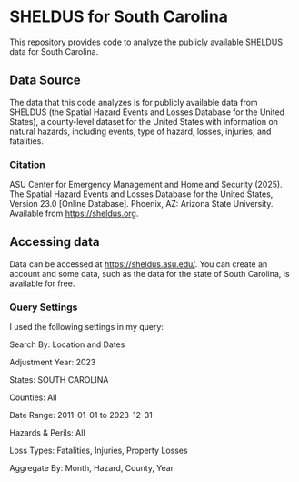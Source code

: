 # SHELDUS for South Carolina
This repository provides code to analyze the publicly available SHELDUS data for South Carolina.  

## Data Source
The data that this code analyzes is for publicly available data from SHELDUS (the Spatial Hazard Events and Losses Database for the United States), a county-level dataset for the United States with information on natural hazards, including events, type of hazard, losses, injuries, and fatalities. 

### Citation
ASU Center for Emergency Management and Homeland Security (2025). The Spatial Hazard Events and Losses Database for the United States, Version 23.0 [Online Database]. Phoenix, AZ: Arizona State University. Available from https://sheldus.org.

## Accessing data
Data can be accessed at https://sheldus.asu.edu/. You can create an account and some data, such as the data for the state of South Carolina, is available for free. 

### Query Settings
I used the following settings in my query:

Search By:	Location and Dates

Adjustment Year:	2023

States: SOUTH CAROLINA

Counties: All

Date Range:	2011-01-01 to 2023-12-31

Hazards & Perils:	All

Loss Types:	Fatalities, Injuries, Property Losses

Aggregate By:	Month, Hazard, County, Year
